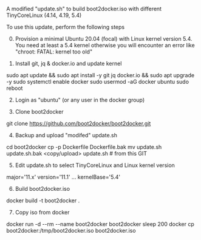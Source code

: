 A modified "update.sh" to build boot2docker.iso with different TinyCoreLinux (4.14, 4.19, 5.4)

To use this update, perform the following steps

0. Provision a minimal Ubuntu 20.04 (focal) with Linux kernel version 5.4.
    You need at least a 5.4 kernel otherwise you will encounter an error like "chroot: FATAL: kernel too old"

1. Install git, jq & docker.io and update kernel

sudo apt update && sudo apt install -y git jq docker.io && sudo apt upgrade -y
sudo systemctl enable docker
sudo usermod -aG docker ubuntu
sudo reboot

2. Login as "ubuntu" (or any user in the docker group)

3. Clone boot2docker

git clone https://github.com/boot2docker/boot2docker.git

4. Backup and upload "modifed" update.sh

cd boot2docker
cp -p Dockerfile Dockerfile.bak
mv update.sh update.sh.bak
<copy/upload> update.sh # from this GIT

5. Edit update.sh to select TinyCoreLinux and Linux kernel version

major='11.x'
version='11.1'
...
kernelBase='5.4'

6. Build boot2docker.iso

docker build -t boot2docker .

7. Copy iso from docker

docker run -d --rm --name boot2docker boot2docker sleep 200
docker cp boot2docker:/tmp/boot2docker.iso boot2docker.iso

